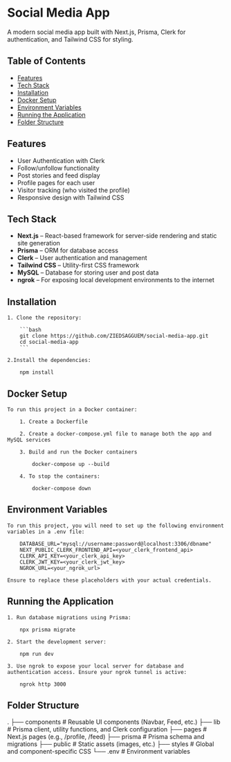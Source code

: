 # Social Media App

A modern social media app built with Next.js, Prisma, Clerk for authentication, and Tailwind CSS for styling.

## Table of Contents

- [Features](#features)
- [Tech Stack](#tech-stack)
- [Installation](#installation)
- [Docker Setup](#docker-setup)
- [Environment Variables](#environment-variables)
- [Running the Application](#running-the-application)
- [Folder Structure](#folder-structure)

## Features

- User Authentication with Clerk
- Follow/unfollow functionality
- Post stories and feed display
- Profile pages for each user
- Visitor tracking (who visited the profile)
- Responsive design with Tailwind CSS

## Tech Stack

- **Next.js** – React-based framework for server-side rendering and static site generation
- **Prisma** – ORM for database access
- **Clerk** – User authentication and management
- **Tailwind CSS** – Utility-first CSS framework
- **MySQL** – Database for storing user and post data
- **ngrok** – For exposing local development environments to the internet

## Installation

    1. Clone the repository:

        ```bash
        git clone https://github.com/ZIEDSAGGUEM/social-media-app.git
        cd social-media-app
        ```

    2.Install the dependencies:

        npm install

## Docker Setup

    To run this project in a Docker container:

        1. Create a Dockerfile

        2. Create a docker-compose.yml file to manage both the app and MySQL services

        3. Build and run the Docker containers

            docker-compose up --build

        4. To stop the containers:

            docker-compose down

## Environment Variables

    To run this project, you will need to set up the following environment variables in a .env file:

        DATABASE_URL="mysql://username:password@localhost:3306/dbname"
        NEXT_PUBLIC_CLERK_FRONTEND_API=<your_clerk_frontend_api>
        CLERK_API_KEY=<your_clerk_api_key>
        CLERK_JWT_KEY=<your_clerk_jwt_key>
        NGROK_URL=<your_ngrok_url>

    Ensure to replace these placeholders with your actual credentials.

## Running the Application

    1. Run database migrations using Prisma:

        npx prisma migrate

    2. Start the development server:

        npm run dev

    3. Use ngrok to expose your local server for database and authentication access. Ensure your ngrok tunnel is active:

        ngrok http 3000

## Folder Structure

.
├── components # Reusable UI components (Navbar, Feed, etc.)
├── lib # Prisma client, utility functions, and Clerk configuration
├── pages # Next.js pages (e.g., /profile, /feed)
├── prisma # Prisma schema and migrations
├── public # Static assets (images, etc.)
├── styles # Global and component-specific CSS
└── .env # Environment variables
